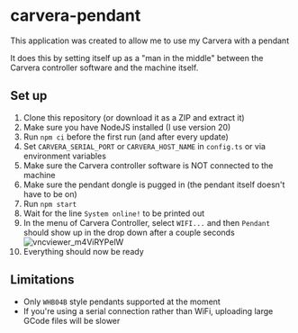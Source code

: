 # carvera-pendant

This application was created to allow me to use my Carvera with a pendant

It does this by setting itself up as a "man in the middle" between the Carvera controller software and the machine itself.

## Set up

1. Clone this repository (or download it as a ZIP and extract it)
1. Make sure you have NodeJS installed (I use version 20)
1. Run `npm ci` before the first run (and after every update)
1. Set `CARVERA_SERIAL_PORT` or `CARVERA_HOST_NAME` in `config.ts` or via environment variables
1. Make sure the Carvera controller software is NOT connected to the machine
1. Make sure the pendant dongle is pugged in (the pendant itself doesn't have to be on)
1. Run `npm start`
1. Wait for the line `System online!` to be printed out
1. In the menu of Carvera Controller, select `WIFI...` and then `Pendant` should show up in the drop down after a couple seconds
   ![vncviewer_m4ViRYPelW](https://github.com/Doridian/carvera-pendant/assets/631409/25b258da-3464-44d1-8455-c93cf65afb49)
1. Everything should now be ready

## Limitations

-   Only `WHB04B` style pendants supported at the moment
-   If you're using a serial connection rather than WiFi, uploading large GCode files will be slower
